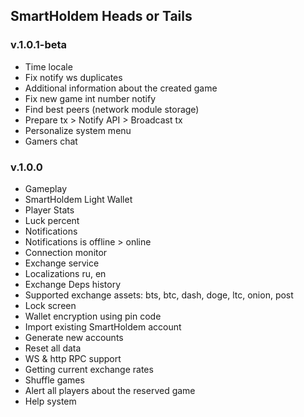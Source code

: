 ## SmartHoldem Heads or Tails

### v.1.0.1-beta

- Time locale
- Fix notify ws duplicates
- Additional information about the created game
- Fix new game int number notify
- Find best peers (network module storage)
- Prepare tx > Notify API > Broadcast tx
- Personalize system menu
- Gamers chat

### v.1.0.0

- Gameplay
- SmartHoldem Light Wallet
- Player Stats
- Luck percent
- Notifications
- Notifications is offline > online
- Connection monitor
- Exchange service
- Localizations ru, en
- Exchange Deps history
- Supported exchange assets: bts, btc, dash, doge, ltc, onion, post
- Lock screen
- Wallet encryption using pin code
- Import existing SmartHoldem account
- Generate new accounts
- Reset all data
- WS & http RPC support
- Getting current exchange rates
- Shuffle games
- Alert all players about the reserved game
- Help system